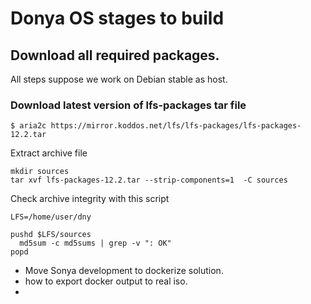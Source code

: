 # Donya OS stages to build

## Download all required packages.
All steps suppose we work on Debian stable as host.

### Download latest version of lfs-packages tar file
```
$ aria2c https://mirror.koddos.net/lfs/lfs-packages/lfs-packages-12.2.tar
```

Extract archive file
```
mkdir sources
tar xvf lfs-packages-12.2.tar --strip-components=1  -C sources 
```


Check archive integrity with this script
```
LFS=/home/user/dny

pushd $LFS/sources
  md5sum -c md5sums | grep -v ": OK"
popd
```

* Move Sonya development to dockerize solution.
* how to export docker output to real iso.
* 


